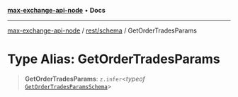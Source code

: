 [**max-exchange-api-node**](../../../README.md) • **Docs**

***

[max-exchange-api-node](../../../modules.md) / [rest/schema](../README.md) / GetOrderTradesParams

# Type Alias: GetOrderTradesParams

> **GetOrderTradesParams**: `z.infer`\<*typeof* [`GetOrderTradesParamsSchema`](../variables/GetOrderTradesParamsSchema.md)\>
